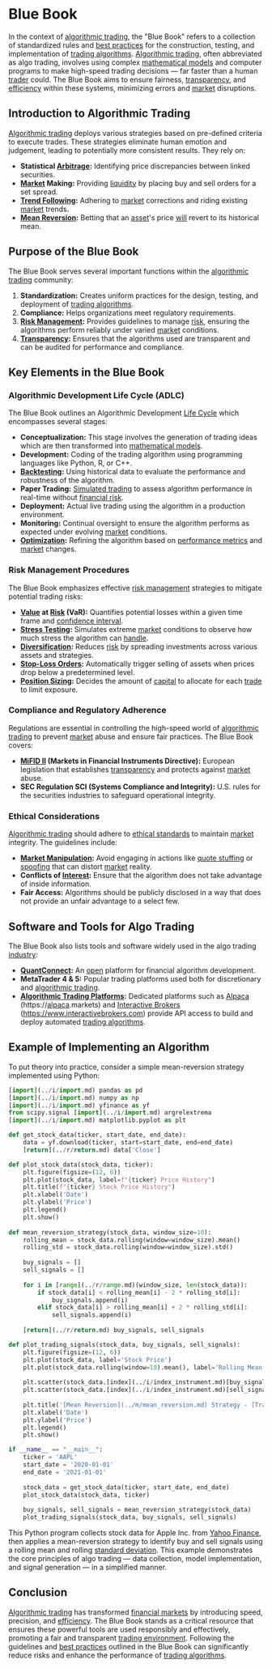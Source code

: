 # Blue Book

In the context of [algorithmic trading](../a/accountability.md), the "Blue Book" refers to a collection of standardized rules and [best practices](../b/best_practices.md) for the construction, testing, and implementation of [trading algorithms](../t/trading_algorithms.md). [Algorithmic trading](../a/accountability.md), often abbreviated as algo trading, involves using complex [mathematical models](../m/mathematical_models_in_trading.md) and computer programs to make high-speed trading decisions — far faster than a human [trader](../t/trader.md) could. The Blue Book aims to ensure fairness, [transparency](../t/transparency.md), and [efficiency](../e/efficiency.md) within these systems, minimizing errors and [market](../m/market.md) disruptions.

## Introduction to Algorithmic Trading

[Algorithmic trading](../a/accountability.md) deploys various strategies based on pre-defined criteria to execute trades. These strategies eliminate human emotion and judgement, leading to potentially more consistent results. They rely on:

- **Statistical [Arbitrage](../a/arbitrage.md):** Identifying price discrepancies between linked securities.
- **[Market](../m/market.md) Making:** Providing [liquidity](../l/liquidity.md) by placing buy and sell orders for a set spread.
- **[Trend Following](../t/trend_following.md):** Adhering to [market](../m/market.md) corrections and riding existing [market](../m/market.md) trends.
- **[Mean Reversion](../m/mean_reversion.md):** Betting that an [asset](../a/asset.md)'s price [will](../w/will.md) revert to its historical mean.

## Purpose of the Blue Book

The Blue Book serves several important functions within the [algorithmic trading](../a/accountability.md) community:

1. **Standardization:** Creates uniform practices for the design, testing, and deployment of [trading algorithms](../t/trading_algorithms.md).
2. **Compliance:** Helps organizations meet regulatory requirements.
3. **[Risk Management](../r/risk_management.md):** Provides guidelines to manage [risk](../r/risk.md), ensuring the algorithms perform reliably under varied [market](../m/market.md) conditions.
4. **[Transparency](../t/transparency.md):** Ensures that the algorithms used are transparent and can be audited for performance and compliance.

## Key Elements in the Blue Book

### Algorithmic Development Life Cycle (ADLC)

The Blue Book outlines an Algorithmic Development [Life Cycle](../l/life_cycle.md) which encompasses several stages:

- **Conceptualization:** This stage involves the generation of trading ideas which are then transformed into [mathematical models](../m/mathematical_models_in_trading.md).
- **Development:** Coding of the trading algorithm using programming languages like Python, R, or C++.
- **[Backtesting](../b/backtesting.md):** Using historical data to evaluate the performance and robustness of the algorithm.
- **Paper Trading:** [Simulated trading](../s/simulated_trading.md) to assess algorithm performance in real-time without [financial risk](../f/financial_risk.md).
- **Deployment:** Actual live trading using the algorithm in a production environment.
- **Monitoring:** Continual oversight to ensure the algorithm performs as expected under evolving [market](../m/market.md) conditions.
- **[Optimization](../o/optimization.md):** Refining the algorithm based on [performance metrics](../p/performance_metrics.md) and [market](../m/market.md) changes.

### Risk Management Procedures

The Blue Book emphasizes effective [risk management](../r/risk_management.md) strategies to mitigate potential trading risks:

- **[Value](../v/value.md) at [Risk](../r/risk.md) (VaR):** Quantifies potential losses within a given time frame and [confidence interval](../c/confidence_interval.md).
- **[Stress Testing](../s/stress_testing.md):** Simulates extreme [market](../m/market.md) conditions to observe how much stress the algorithm can [handle](../h/handle.md).
- **[Diversification](../d/diversification.md):** Reduces [risk](../r/risk.md) by spreading investments across various assets and strategies.
- **[Stop-Loss Orders](../s/stop-loss_orders.md):** Automatically trigger selling of assets when prices drop below a predetermined level.
- **[Position Sizing](../p/position_sizing.md):** Decides the amount of [capital](../c/capital.md) to allocate for each [trade](../t/trade.md) to limit exposure.

### Compliance and Regulatory Adherence

Regulations are essential in controlling the high-speed world of [algorithmic trading](../a/accountability.md) to prevent [market](../m/market.md) abuse and ensure fair practices. The Blue Book covers:

- **[MiFID II](../m/mifid_ii.md) (Markets in Financial Instruments Directive):** European legislation that establishes [transparency](../t/transparency.md) and protects against [market](../m/market.md) abuse.
- **SEC Regulation SCI (Systems Compliance and Integrity):** U.S. rules for the securities industries to safeguard operational integrity.

### Ethical Considerations

[Algorithmic trading](../a/accountability.md) should adhere to [ethical standards](../e/ethical_standards_in_trading.md) to maintain [market](../m/market.md) integrity. The guidelines include:

- **[Market Manipulation](../m/market_manipulation.md):** Avoid engaging in actions like [quote stuffing](../q/quote_stuffing.md) or [spoofing](../s/spoofing.md) that can distort [market](../m/market.md) reality.
- **Conflicts of [Interest](../i/interest.md):** Ensure that the algorithm does not take advantage of inside information.
- **Fair Access:** Algorithms should be publicly disclosed in a way that does not provide an unfair advantage to a select few.

## Software and Tools for Algo Trading

The Blue Book also lists tools and software widely used in the algo trading [industry](../i/industry.md):

- **[QuantConnect](../q/quantconnect.md):** An [open](../o/open.md) platform for financial algorithm development.
- **MetaTrader 4 & 5:** Popular trading platforms used both for discretionary and [algorithmic trading](../a/accountability.md).
- **[Algorithmic Trading Platforms](../a/algorithmic_trading_platforms.md):** Dedicated platforms such as [Alpaca](../a/alpaca.md) (https://[alpaca](../a/alpaca.md).markets) and [Interactive Brokers](../i/interactive_brokers.md) (https://www.interactivebrokers.com) provide API access to build and deploy automated [trading algorithms](../t/trading_algorithms.md).

## Example of Implementing an Algorithm

To put theory into practice, consider a simple mean-reversion strategy implemented using Python:

```python
[import](../i/import.md) pandas as pd
[import](../i/import.md) numpy as np
[import](../i/import.md) yfinance as yf
from scipy.signal [import](../i/import.md) argrelextrema
[import](../i/import.md) matplotlib.pyplot as plt

def get_stock_data(ticker, start_date, end_date):
    data = yf.download(ticker, start=start_date, end=end_date)
    [return](../r/return.md) data['Close']

def plot_stock_data(stock_data, ticker):
    plt.figure(figsize=(12, 6))
    plt.plot(stock_data, label=f"{ticker} Price History")
    plt.title(f"{ticker} Stock Price History")
    plt.xlabel('Date')
    plt.ylabel('Price')
    plt.legend()
    plt.show()
    
def mean_reversion_strategy(stock_data, window_size=10):
    rolling_mean = stock_data.rolling(window=window_size).mean()
    rolling_std = stock_data.rolling(window=window_size).std()
    
    buy_signals = []
    sell_signals = []
    
    for i in [range](../r/range.md)(window_size, len(stock_data)):
        if stock_data[i] < rolling_mean[i] - 2 * rolling_std[i]:
            buy_signals.append(i)
        elif stock_data[i] > rolling_mean[i] + 2 * rolling_std[i]:
            sell_signals.append(i)
    
    [return](../r/return.md) buy_signals, sell_signals

def plot_trading_signals(stock_data, buy_signals, sell_signals):
    plt.figure(figsize=(12, 6))
    plt.plot(stock_data, label='Stock Price')
    plt.plot(stock_data.rolling(window=10).mean(), label='Rolling Mean', linestyle='--')
    
    plt.scatter(stock_data.[index](../i/index_instrument.md)[buy_signals], stock_data[buy_signals], marker='^', color='g', label='Buy Signal', [alpha](../a/alpha.md)=1)
    plt.scatter(stock_data.[index](../i/index_instrument.md)[sell_signals], stock_data[sell_signals], marker='v', color='r', label='Sell Signal', [alpha](../a/alpha.md)=1)
    
    plt.title('[Mean Reversion](../m/mean_reversion.md) Strategy - [Trading Signals](../t/trading_signals.md)')
    plt.xlabel('Date')
    plt.ylabel('Price')
    plt.legend()
    plt.show()

if __name__ == "__main__":
    ticker = 'AAPL'
    start_date = '2020-01-01'
    end_date = '2021-01-01'
    
    stock_data = get_stock_data(ticker, start_date, end_date)
    plot_stock_data(stock_data, ticker)
    
    buy_signals, sell_signals = mean_reversion_strategy(stock_data)
    plot_trading_signals(stock_data, buy_signals, sell_signals)
```

This Python program collects stock data for Apple Inc. from [Yahoo Finance](../y/yahoo_finance.md), then applies a mean-reversion strategy to identify buy and sell signals using a rolling mean and rolling [standard deviation](../s/standard_deviation.md). This example demonstrates the core principles of algo trading — data collection, model implementation, and signal generation — in a simplified manner.

## Conclusion

[Algorithmic trading](../a/accountability.md) has transformed [financial markets](../f/financial_market.md) by introducing speed, precision, and [efficiency](../e/efficiency.md). The Blue Book stands as a critical resource that ensures these powerful tools are used responsibly and effectively, promoting a fair and transparent [trading environment](../t/trading_environment.md). Following the guidelines and [best practices](../b/best_practices.md) outlined in the Blue Book can significantly reduce risks and enhance the performance of [trading algorithms](../t/trading_algorithms.md).